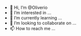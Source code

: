 - 👋 Hi, I’m @Oliverio
- 👀 I’m interested in ...
- 🌱 I’m currently learning ...
- 💞️ I’m looking to collaborate on ...
- 📫 How to reach me ...

<!---
Oliverio/Oliverio is a ✨ special ✨ repository because its `README.md` (this file) appears on your GitHub profile.
You can click the Preview link to take a look at your changes.
--->
